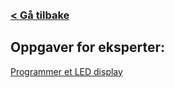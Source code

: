 <br>
<br>

### [< Gå tilbake](index.md)

## Oppgaver for eksperter:

[Programmer et LED display](https://makecode.microbit.org/#tutorial:https://github.com/8gywce293pcg/tut-test)
